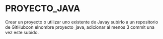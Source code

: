 # PROYECTO_JAVA
Crear  un  proyecto  o  utilizar  uno  existente  de Javay  subirlo a  un  repositorio de GitHubcon  elnombre proyecto_java, adicionar al menos 3 commit una vez este subido. 

